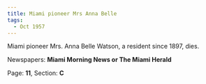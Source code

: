 ```yaml
---  
title: Miami pioneer Mrs Anna Belle  
tags:  
  - Oct 1957  
---  
```

  
Miami pioneer Mrs. Anna Belle Watson, a resident since 1897, dies.  
  
Newspapers: **Miami Morning News or The Miami Herald**  
  
Page: **11**, Section: **C** 
